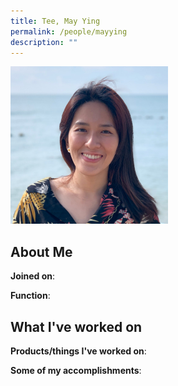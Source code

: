 ```yaml
---
title: Tee, May Ying
permalink: /people/mayying
description: ""
---
```


<img src="/images/headshots/mayying.jpg" title="Tee, May Ying" alt="Tee, May Ying" style="width:50%;margin-left:0">

## About Me

**Joined on**: 

**Function**: 

## What I've worked on

**Products/things I've worked on**:


**Some of my accomplishments**:

